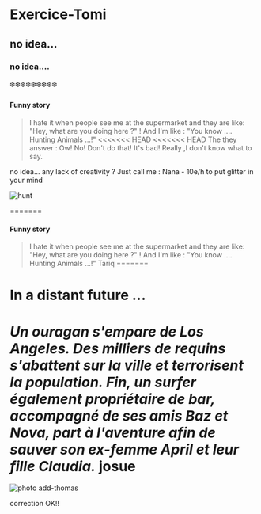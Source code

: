 # Exercice-Tomi

## no idea...

### no idea....

:snowflake::snowflake::snowflake::snowflake::snowflake::snowflake::snowflake::snowflake::snowflake:

#### Funny story

> I hate it when people see me at the supermarket and they are like: "Hey, what are you doing here ?" !
> And I'm like : "You know .... Hunting Animals ...!"
<<<<<<< HEAD
<<<<<<< HEAD
>The they answer : Ow! No! Don't do that!
>It's bad!
>Really ,I don't know what to say.


no idea... any lack of creativity ? Just call me : 
Nana - 10e/h to put glitter in your mind

![hunt](https://i.pinimg.com/originals/68/9e/b0/689eb0737ab8e2b11f3aaf18b46d32fd.gif)

=======

#### Funny story

> I hate it when people see me at the supermarket and they are like: "Hey, what are you doing here ?" !
> And I'm like : "You know .... Hunting Animals ...!"
Tariq
=======

# In a distant future ...

*Un ouragan s'empare de Los Angeles. Des milliers de requins s'abattent sur la ville et terrorisent la population. Fin, un surfer également propriétaire de bar, accompagné de ses amis Baz et Nova, part à l'aventure afin de sauver son ex-femme April et leur fille Claudia.*
josue
=======

![photo](https://i2.wp.com/boingboing.net/wp-content/uploads/2020/08/screenshot-89.jpg?resize=250%2C190&ssl=1)
add-thomas



correction OK!!
